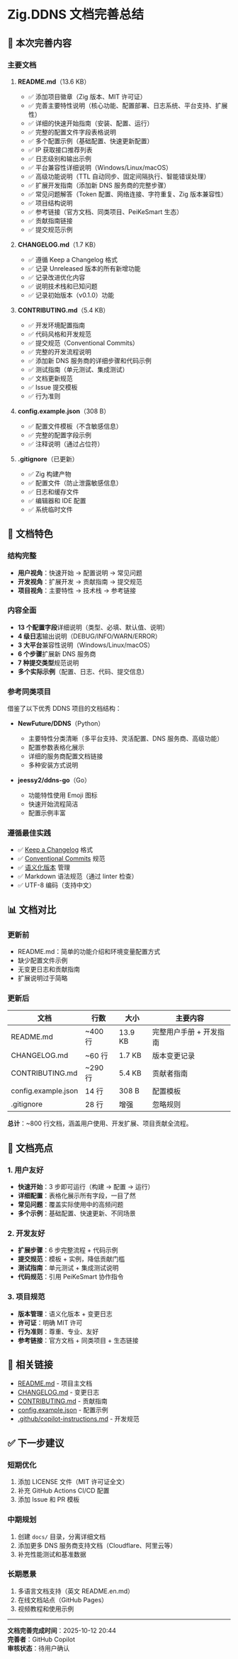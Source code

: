 # Zig.DDNS 文档完善总结

## 📝 本次完善内容

### 主要文档

1. **README.md**（13.6 KB）
   - ✅ 添加项目徽章（Zig 版本、MIT 许可证）
   - ✅ 完善主要特性说明（核心功能、配置部署、日志系统、平台支持、扩展性）
   - ✅ 详细的快速开始指南（安装、配置、运行）
   - ✅ 完整的配置文件字段表格说明
   - ✅ 多个配置示例（基础配置、快速更新配置）
   - ✅ IP 获取接口推荐列表
   - ✅ 日志级别和输出示例
   - ✅ 平台兼容性详细说明（Windows/Linux/macOS）
   - ✅ 高级功能说明（TTL 自动同步、固定间隔执行、智能错误处理）
   - ✅ 扩展开发指南（添加新 DNS 服务商的完整步骤）
   - ✅ 常见问题解答（Token 配置、网络连接、字符重复、Zig 版本兼容性）
   - ✅ 项目结构说明
   - ✅ 参考链接（官方文档、同类项目、PeiKeSmart 生态）
   - ✅ 贡献指南链接
   - ✅ 提交规范示例

2. **CHANGELOG.md**（1.7 KB）
   - ✅ 遵循 Keep a Changelog 格式
   - ✅ 记录 Unreleased 版本的所有新增功能
   - ✅ 记录改进优化内容
   - ✅ 说明技术栈和已知问题
   - ✅ 记录初始版本（v0.1.0）功能

3. **CONTRIBUTING.md**（5.4 KB）
   - ✅ 开发环境配置指南
   - ✅ 代码风格和开发规范
   - ✅ 提交规范（Conventional Commits）
   - ✅ 完整的开发流程说明
   - ✅ 添加新 DNS 服务商的详细步骤和代码示例
   - ✅ 测试指南（单元测试、集成测试）
   - ✅ 文档更新规范
   - ✅ Issue 提交模板
   - ✅ 行为准则

4. **config.example.json**（308 B）
   - ✅ 配置文件模板（不含敏感信息）
   - ✅ 完整的配置字段示例
   - ✅ 注释说明（通过占位符）

5. **.gitignore**（已更新）
   - ✅ Zig 构建产物
   - ✅ 配置文件（防止泄露敏感信息）
   - ✅ 日志和缓存文件
   - ✅ 编辑器和 IDE 配置
   - ✅ 系统临时文件

## 🎯 文档特色

### 结构完整

- **用户视角**：快速开始 → 配置说明 → 常见问题
- **开发视角**：扩展开发 → 贡献指南 → 提交规范
- **项目视角**：主要特性 → 技术栈 → 参考链接

### 内容全面

- **13 个配置字段**详细说明（类型、必填、默认值、说明）
- **4 级日志**输出说明（DEBUG/INFO/WARN/ERROR）
- **3 大平台**兼容性说明（Windows/Linux/macOS）
- **6 个步骤**扩展新 DNS 服务商
- **7 种提交类型**规范说明
- **多个实际示例**（配置、日志、代码、提交信息）

### 参考同类项目

借鉴了以下优秀 DDNS 项目的文档结构：

- **NewFuture/DDNS**（Python）
  - 主要特性分类清晰（多平台支持、灵活配置、DNS 服务商、高级功能）
  - 配置参数表格化展示
  - 详细的服务商配置文档链接
  - 多种安装方式说明

- **jeessy2/ddns-go**（Go）
  - 功能特性使用 Emoji 图标
  - 快速开始流程简洁
  - 配置示例丰富

### 遵循最佳实践

- ✅ [Keep a Changelog](https://keepachangelog.com/zh-CN/1.0.0/) 格式
- ✅ [Conventional Commits](https://www.conventionalcommits.org/zh-hans/) 规范
- ✅ [语义化版本](https://semver.org/lang/zh-CN/) 管理
- ✅ Markdown 语法规范（通过 linter 检查）
- ✅ UTF-8 编码（支持中文）

## 📊 文档对比

### 更新前

- README.md：简单的功能介绍和环境变量配置方式
- 缺少配置文件示例
- 无变更日志和贡献指南
- 扩展说明过于简略

### 更新后

| 文档 | 行数 | 大小 | 主要内容 |
|------|------|------|----------|
| README.md | ~400 行 | 13.9 KB | 完整用户手册 + 开发指南 |
| CHANGELOG.md | ~60 行 | 1.7 KB | 版本变更记录 |
| CONTRIBUTING.md | ~290 行 | 5.4 KB | 贡献者指南 |
| config.example.json | 14 行 | 308 B | 配置模板 |
| .gitignore | 28 行 | 增强 | 忽略规则 |

**总计**：~800 行文档，涵盖用户使用、开发扩展、项目贡献全流程。

## 🎨 文档亮点

### 1. 用户友好

- **快速开始**：3 步即可运行（构建 → 配置 → 运行）
- **详细配置**：表格化展示所有字段，一目了然
- **常见问题**：覆盖实际使用中的高频问题
- **多个示例**：基础配置、快速更新、不同场景

### 2. 开发友好

- **扩展步骤**：6 步完整流程 + 代码示例
- **提交规范**：模板 + 实例，降低贡献门槛
- **测试指南**：单元测试 + 集成测试说明
- **代码规范**：引用 PeiKeSmart 协作指令

### 3. 项目规范

- **版本管理**：语义化版本 + 变更日志
- **许可证**：明确 MIT 许可
- **行为准则**：尊重、专业、友好
- **参考链接**：官方文档 + 同类项目 + 生态链接

## 🔗 相关链接

- [README.md](README.md) - 项目主文档
- [CHANGELOG.md](CHANGELOG.md) - 变更日志
- [CONTRIBUTING.md](CONTRIBUTING.md) - 贡献指南
- [config.example.json](config.example.json) - 配置示例
- [.github/copilot-instructions.md](.github/copilot-instructions.md) - 开发规范

## ✅ 下一步建议

### 短期优化

1. 添加 LICENSE 文件（MIT 许可证全文）
2. 补充 GitHub Actions CI/CD 配置
3. 添加 Issue 和 PR 模板

### 中期规划

1. 创建 `docs/` 目录，分离详细文档
2. 添加更多 DNS 服务商支持文档（Cloudflare、阿里云等）
3. 补充性能测试和基准数据

### 长期愿景

1. 多语言文档支持（英文 README.en.md）
2. 在线文档站点（GitHub Pages）
3. 视频教程和使用示例

---

**文档完善完成时间**：2025-10-12 20:44  
**完善者**：GitHub Copilot  
**审核状态**：待用户确认  
